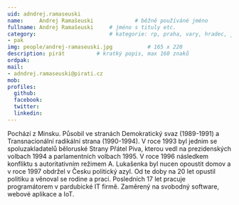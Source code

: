 ```yaml
---
uid: adndrej.ramaseuski
name:     Andrej Ramašeuski      		# běžně používáné jméno
fullname: Andrej Ramašeuski		# jméno s tituly etc.
category:                 		# kategorie: rp, praha, vary, hradec, jmk, senat
- pak
img: people/andrej-ramaseuski.jpg           # 165 x 220
description: pirát			# kratký popis, max 160 znaků
ordpak: 
mail:
- adndrej.ramaseuski@pirati.cz
mob: 
profiles:
  github:
  facebook: 
  twitter:
  linkedin:
---
```

Pochází z Minsku. Působil ve stranách Demokratický svaz (1989-1991) a Transnacionální radikální strana (1990-1994). V roce 1993 byl jednim se spoluzakladatelů běloruské Strany Přátel Piva, kterou vedl na prezidenských volbach 1994 a parlamentních volbach 1995. V roce 1996 následkem konfliktu s autoritativním režimem A. Lukašenka byl nucen opoustit domov a v roce 1997 obdržel v Česku politický azyl. Od te doby na 20 let opustil politiku a věnoval se rodine a praci. Posledních 17 let pracuje programátorem v pardubické IT firmě. Zaměrený na svobodný software, webové aplikace a IoT. 

